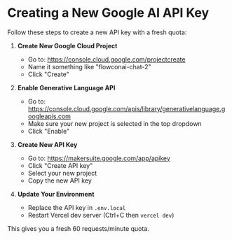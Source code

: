 # Creating a New Google AI API Key

Follow these steps to create a new API key with a fresh quota:

1. **Create New Google Cloud Project**
   - Go to: https://console.cloud.google.com/projectcreate
   - Name it something like "flowconai-chat-2"
   - Click "Create"

2. **Enable Generative Language API**
   - Go to: https://console.cloud.google.com/apis/library/generativelanguage.googleapis.com
   - Make sure your new project is selected in the top dropdown
   - Click "Enable"

3. **Create New API Key**
   - Go to: https://makersuite.google.com/app/apikey
   - Click "Create API key"
   - Select your new project
   - Copy the new API key

4. **Update Your Environment**
   - Replace the API key in `.env.local`
   - Restart Vercel dev server (Ctrl+C then `vercel dev`)

This gives you a fresh 60 requests/minute quota.